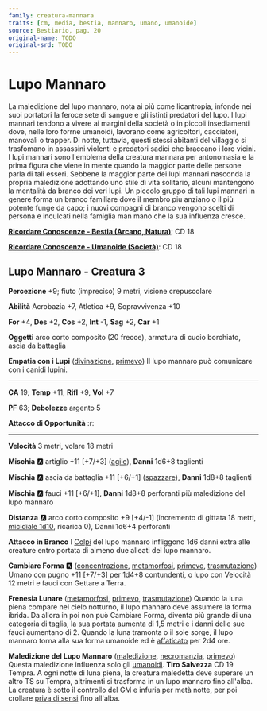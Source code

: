 ```yaml
---
family: creatura-mannara
traits: [cm, media, bestia, mannaro, umano, umanoide]
source: Bestiario, pag. 20
original-name: TODO
original-srd: TODO
---
```


# Lupo Mannaro

La maledizione del lupo mannaro, nota ai più come licantropia, infonde nei suoi portatori la feroce sete di sangue e gli istinti predatori del lupo. I lupi mannari tendono a vivere ai margini della società o in piccoli insediamenti dove, nelle loro forrne umanoidi, lavorano come agricoltori, cacciatori, manovali o trapper. Di notte, tuttavia, questi stessi abitanti del villaggio si trasfomano in assassini violenti e predatori sadici che braccano i loro vicini. I lupi mannari sono l'emblema della creatura mannara per antonomasia e la prima figura che viene in mente quando la maggior parte delle persone parla di tali esseri. Sebbene la maggior parte dei lupi mannari nasconda la propria maledizione adottando uno stile di vita solitario, alcuni mantengono la mentalità da branco dei veri lupi. Un piccolo gruppo di tali lupi mannari in genere forma un branco familiare dove il membro piu anziano o il più potente funge da capo; i nuovi compagni di branco vengono scelti di persona e inculcati nella famiglia man mano che la sua influenza cresce.

**[Ricordare Conoscenze - Bestia (Arcano, Natura)](/azioni/ricordare-conoscenze)**: CD 18

**[Ricordare Conoscenze - Umanoide (Società)](/azioni/ricordare-conoscenze)**: CD 18

## Lupo Mannaro - Creatura 3

**Percezione** +9; fiuto (impreciso) 9 metri, visione crepuscolare

**Abilità** Acrobazia +7, Atletica +9, Sopravvivenza +10

**For** +4, **Des** +2, **Cos** +2, **Int** -1, **Sag** +2, **Car** +1

**Oggetti** arco corto composito (20 frecce), armatura di cuoio borchiato, ascia da battaglia

**Empatia con i Lupi** ([divinazione](/tratti/divinazione), [primevo](/tratti/primevo)) Il lupo mannaro può comunicare con i canidi lupini.

***

**CA** 19; **Temp** +11, **Rifl** +9, **Vol** +7

**PF** 63; **Debolezze** argento 5

**Attacco di Opportunità** :r:

***

**Velocità** 3 metri, volare 18 metri

**Mischia** :a: artiglio +11 \[+7/+3] ([agile](/tratti/agile)), **Danni** 1d6+8 taglienti

**Mischia** :a: ascia da battaglia +11 \[+6/+1] ([spazzare](/tratti/spazzare)), **Danni** 1d8+8 taglienti

**Mischia** :a: fauci +11 \[+6/+1], **Danni** 1d8+8 perforanti più maledizione del lupo mannaro

**Distanza** :a: arco corto composito +9 \[+4/-1] (incremento di gittata 18 metri, [micidiale 1d10](/tratti/micidiale), ricarica 0), Danni 1d6+4 perforanti

**Attacco in Branco** I [Colpi](/azioni/colpire) del lupo mannaro infliggono 1d6 danni extra alle creature entro portata di almeno due alleati del lupo mannaro.

**Cambiare Forma** :a: ([concentrazione](/tratti/concentrazione), [metamorfosi](/tratti/metamorfosi), [primevo](/tratti/primevo), [trasmutazione](/tratti/trasmutazione)) Umano con pugno +11 \[+7/+3] per 1d4+8 contundenti, o lupo con Velocità 12 metri e fauci con Gettare a Terra.

**Frenesia Lunare** ([metamorfosi](/tratti/metamorfosi), [primevo](/tratti/primevo), [trasmutazione](/tratti/trasmutazione)) Quando la luna piena compare nel cielo notturno, il lupo mannaro deve assumere la forma ibrida. Da allora in poi non può Cambiare Forma, diventa più grande di una categoria di taglia, la sua portata aumenta di 1,5 metri e i danni delle sue fauci aumentano di 2. Quando la luna tramonta o il sole sorge, il lupo mannaro torna alla sua forma umanoide ed è [affaticato](/condizioni/affaticato) per 2d4 ore.

**Maledizione del Lupo Mannaro** ([maledizione](/tratti/maledizione), [necromanzia](/tratti/necromanzia), [primevo](/tratti/primevo)) Questa maledizione influenza solo gli [umanoidi](/tratti/umanoide). **Tiro Salvezza** CD 19 Tempra. A ogni notte di luna piena, la creatura maledetta deve superare un altro TS su Tempra, altrimenti si trasforma in un lupo mannaro fino all'alba. La creatura è sotto il controllo del GM e infuria per metà notte, per poi crollare [priva di sensi](/condizioni/privo-di-sensi) fino all'alba.
